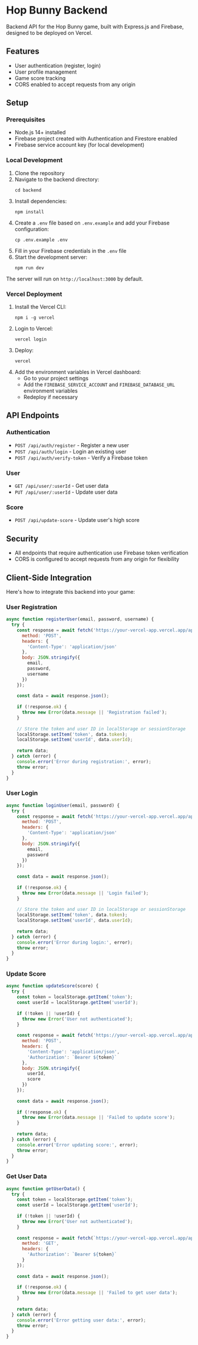 # Hop Bunny Backend

Backend API for the Hop Bunny game, built with Express.js and Firebase, designed to be deployed on Vercel.

## Features

- User authentication (register, login)
- User profile management
- Game score tracking
- CORS enabled to accept requests from any origin

## Setup

### Prerequisites

- Node.js 14+ installed
- Firebase project created with Authentication and Firestore enabled
- Firebase service account key (for local development)

### Local Development

1. Clone the repository
2. Navigate to the backend directory:
   ```
   cd backend
   ```
3. Install dependencies:
   ```
   npm install
   ```
4. Create a `.env` file based on `.env.example` and add your Firebase configuration:
   ```
   cp .env.example .env
   ```
5. Fill in your Firebase credentials in the `.env` file
6. Start the development server:
   ```
   npm run dev
   ```

The server will run on `http://localhost:3000` by default.

### Vercel Deployment

1. Install the Vercel CLI:
   ```
   npm i -g vercel
   ```
2. Login to Vercel:
   ```
   vercel login
   ```
3. Deploy:
   ```
   vercel
   ```
4. Add the environment variables in Vercel dashboard:
   - Go to your project settings
   - Add the `FIREBASE_SERVICE_ACCOUNT` and `FIREBASE_DATABASE_URL` environment variables
   - Redeploy if necessary

## API Endpoints

### Authentication

- `POST /api/auth/register` - Register a new user
- `POST /api/auth/login` - Login an existing user
- `POST /api/auth/verify-token` - Verify a Firebase token

### User

- `GET /api/user/:userId` - Get user data
- `PUT /api/user/:userId` - Update user data

### Score

- `POST /api/update-score` - Update user's high score

## Security

- All endpoints that require authentication use Firebase token verification
- CORS is configured to accept requests from any origin for flexibility

## Client-Side Integration

Here's how to integrate this backend into your game:

### User Registration

```javascript
async function registerUser(email, password, username) {
  try {
    const response = await fetch('https://your-vercel-app.vercel.app/api/auth/register', {
      method: 'POST',
      headers: {
        'Content-Type': 'application/json'
      },
      body: JSON.stringify({
        email,
        password,
        username
      })
    });
    
    const data = await response.json();
    
    if (!response.ok) {
      throw new Error(data.message || 'Registration failed');
    }
    
    // Store the token and user ID in localStorage or sessionStorage
    localStorage.setItem('token', data.token);
    localStorage.setItem('userId', data.userId);
    
    return data;
  } catch (error) {
    console.error('Error during registration:', error);
    throw error;
  }
}
```

### User Login

```javascript
async function loginUser(email, password) {
  try {
    const response = await fetch('https://your-vercel-app.vercel.app/api/auth/login', {
      method: 'POST',
      headers: {
        'Content-Type': 'application/json'
      },
      body: JSON.stringify({
        email,
        password
      })
    });
    
    const data = await response.json();
    
    if (!response.ok) {
      throw new Error(data.message || 'Login failed');
    }
    
    // Store the token and user ID in localStorage or sessionStorage
    localStorage.setItem('token', data.token);
    localStorage.setItem('userId', data.userId);
    
    return data;
  } catch (error) {
    console.error('Error during login:', error);
    throw error;
  }
}
```

### Update Score

```javascript
async function updateScore(score) {
  try {
    const token = localStorage.getItem('token');
    const userId = localStorage.getItem('userId');
    
    if (!token || !userId) {
      throw new Error('User not authenticated');
    }
    
    const response = await fetch('https://your-vercel-app.vercel.app/api/update-score', {
      method: 'POST',
      headers: {
        'Content-Type': 'application/json',
        'Authorization': `Bearer ${token}`
      },
      body: JSON.stringify({
        userId,
        score
      })
    });
    
    const data = await response.json();
    
    if (!response.ok) {
      throw new Error(data.message || 'Failed to update score');
    }
    
    return data;
  } catch (error) {
    console.error('Error updating score:', error);
    throw error;
  }
}
```

### Get User Data

```javascript
async function getUserData() {
  try {
    const token = localStorage.getItem('token');
    const userId = localStorage.getItem('userId');
    
    if (!token || !userId) {
      throw new Error('User not authenticated');
    }
    
    const response = await fetch(`https://your-vercel-app.vercel.app/api/user/${userId}`, {
      method: 'GET',
      headers: {
        'Authorization': `Bearer ${token}`
      }
    });
    
    const data = await response.json();
    
    if (!response.ok) {
      throw new Error(data.message || 'Failed to get user data');
    }
    
    return data;
  } catch (error) {
    console.error('Error getting user data:', error);
    throw error;
  }
}
``` 